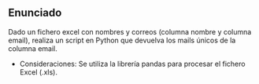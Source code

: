 ## Enunciado

Dado un fichero excel con nombres y correos (columna nombre y columna email), realiza un script en Python que devuelva los mails únicos de la columna email.

- Consideraciones: Se utiliza la librería pandas para procesar el fichero Excel (.xls).
